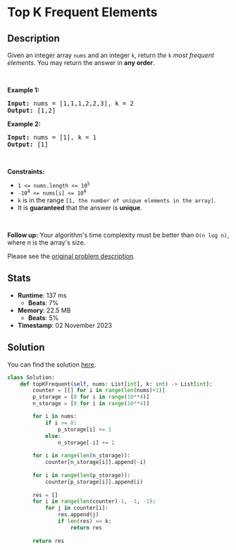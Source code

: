 # Top K Frequent Elements

## Description

<p>Given an integer array <code>nums</code> and an integer <code>k</code>, return <em>the</em> <code>k</code> <em>most frequent elements</em>. You may return the answer in <strong>any order</strong>.</p>

<p>&nbsp;</p>
<p><strong class="example">Example 1:</strong></p>
<pre><strong>Input:</strong> nums = [1,1,1,2,2,3], k = 2
<strong>Output:</strong> [1,2]
</pre><p><strong class="example">Example 2:</strong></p>
<pre><strong>Input:</strong> nums = [1], k = 1
<strong>Output:</strong> [1]
</pre>
<p>&nbsp;</p>
<p><strong>Constraints:</strong></p>

<ul>
	<li><code>1 &lt;= nums.length &lt;= 10<sup>5</sup></code></li>
	<li><code>-10<sup>4</sup> &lt;= nums[i] &lt;= 10<sup>4</sup></code></li>
	<li><code>k</code> is in the range <code>[1, the number of unique elements in the array]</code>.</li>
	<li>It is <strong>guaranteed</strong> that the answer is <strong>unique</strong>.</li>
</ul>

<p>&nbsp;</p>
<p><strong>Follow up:</strong> Your algorithm&#39;s time complexity must be better than <code>O(n log n)</code>, where n is the array&#39;s size.</p>


Please see the [original problem description](https://leetcode.com/problems/top-k-frequent-elements/).

## Stats

- **Runtime**: 137 ms
    - **Beats**: 7%
- **Memory**: 22.5 MB
    - **Beats**: 5%
- **Timestamp**: 02 November 2023

## Solution

You can find the solution [here](./top-k-frequent-elements.py).

```python
class Solution:
    def topKFrequent(self, nums: List[int], k: int) -> List[int]:
        counter = [[] for i in range(len(nums)+1)]
        p_storage = [0 for i in range(10**4)]
        n_storage = [0 for i in range(10**4)]

        for i in nums:
            if i >= 0:
                p_storage[i] += 1
            else:
                n_storage[-i] += 1
        
        for i in range(len(n_storage)):
            counter[n_storage[i]].append(-i)
        
        for i in range(len(p_storage)):
            counter[p_storage[i]].append(i)
        
        res = []
        for i in range(len(counter)-1, -1, -1):
            for j in counter[i]:
                res.append(j)
                if len(res) == k:
                    return res
        
        return res

        
        
        
        

            


```
